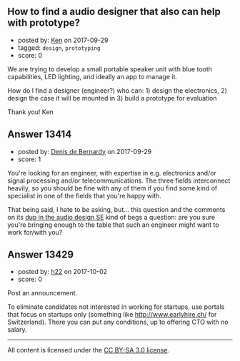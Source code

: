 ## How to find a audio designer that also can help with prototype?

- posted by: [Ken](https://stackexchange.com/users/11884851/ken) on 2017-09-29
- tagged: `design`, `prototyping`
- score: 0

<p>We are trying to develop a small portable speaker unit with blue tooth capabilities, LED lighting, and ideally an app to manage it.</p>

<p>How do I find a designer (engineer?) who can:
1) design the electronics,
2) design the case it will be mounted in 
3) build a prototype for evaluation</p>

<p>Thank you! Ken</p>



## Answer 13414

- posted by: [Denis de Bernardy](https://stackexchange.com/users/182468/denis-de-bernardy) on 2017-09-29
- score: 1

<p>You're looking for an engineer, with expertise in e.g. electronics and/or signal processing and/or telecommunications. The three fields interconnect heavily, so you should be fine with any of them if you find some kind of specialist in one of the fields that you're happy with.</p>

<p>That being said, I hate to be asking, but... this question and the comments on its <a href="https://sound.stackexchange.com/questions/42151/how-to-find-a-audio-designer-that-also-can-help-with-prototype">dup in the audio design SE</a> kind of begs a question: are you sure you're bringing enough to the table that such an engineer might want to work for/with you?</p>



## Answer 13429

- posted by: [h22](https://stackexchange.com/users/167824/h22) on 2017-10-02
- score: 0

<p>Post an announcement. </p>

<p>To eliminate candidates not interested in working for startups, use portals that focus on startups only (something like <a href="http://www.earlyhire.ch/" rel="nofollow noreferrer">http://www.earlyhire.ch/</a> for Switzerland). There you can put any conditions, up to offering CTO with no salary.</p>




---

All content is licensed under the [CC BY-SA 3.0 license](https://creativecommons.org/licenses/by-sa/3.0/).
